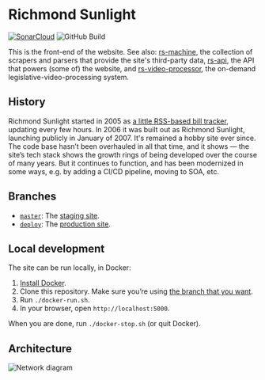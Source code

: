 # Richmond Sunlight

[![SonarCloud](https://sonarcloud.io/api/project_badges/measure?project=openva_richmondsunlight.com&metric=sqale_rating)](https://sonarcloud.io/dashboard?id=openva_richmondsunlight.com) ![GitHub Build](https://github.com/openva/richmondsunlight.com/actions/workflows/deploy.yml/badge.svg)

This is the front-end of the website.  See also: [rs-machine](https://github.com/openva/rs-machine), the collection of scrapers and parsers that provide the site's third-party data, [rs-api](https://github.com/openva/rs-api), the API that powers (some of) the website, and [rs-video-processor](https://github.com/openva/rs-video-processor), the on-demand legislative-video-processing system.

## History

Richmond Sunlight started in 2005 as [a little RSS-based bill tracker](http://waldo.jaquith.org/bills/), updating every few hours. In 2006 it was built out as Richmond Sunlight, launching publicly in January of 2007. It's remained a hobby site ever since. The code base hasn’t been overhauled in all that time, and it shows — the site’s tech stack shows the growth rings of being developed over the course of many years. But it continues to function, and has been modernized in some ways, e.g. by adding a CI/CD pipeline, moving to SOA, etc.

## Branches

* [`master`](https://github.com/openva/richmondsunlight.com/tree/master): The [staging site](https://staging.richmondsunlight.com/).
* [`deploy`](https://github.com/openva/richmondsunlight.com/tree/deploy): The [production site](https://www.richmondsunlight.com/).

## Local development

The site can be run locally, in Docker:

1. [Install Docker](https://www.docker.com/products/docker-desktop).
1. Clone this repository. Make sure you’re using [the branch that you want](#branches).
1. Run `./docker-run.sh`.
1. In your browser, open `http://localhost:5000`.

When you are done, run `./docker-stop.sh` (or quit Docker).

## Architecture
![Network diagram](https://gist.githubusercontent.com/waldoj/b86e65bd8a14609849badefb85984ebf/raw/58012252ed5564fe6cf4b479df3fe8e2599786b9/rs_architecture.svg?sanitize=true)

